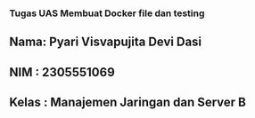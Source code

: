 ### Tugas UAS Membuat Docker file dan testing
## Nama: Pyari Visvapujita Devi Dasi
## NIM : 2305551069
## Kelas : Manajemen Jaringan dan Server B
